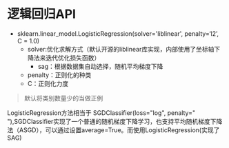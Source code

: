 # 逻辑回归API
* sklearn.linear_model.LogisticRegression(solver='liblinear', penalty=‘l2’, C = 1.0)
    * solver:优化求解方式（默认开源的liblinear库实现，内部使用了坐标轴下降法来迭代优化损失函数）
        * sag：根据数据集自动选择，随机平均梯度下降
    * penalty：正则化的种类
    * C：正则化力度

> 默认将类别数量少的当做正例

LogisticRegression方法相当于 SGDClassifier(loss="log", penalty=" "),SGDClassifier实现了一个普通的随机梯度下降学习，也支持平均随机梯度下降法（ASGD），可以通过设置average=True。而使用LogisticRegression(实现了SAG)